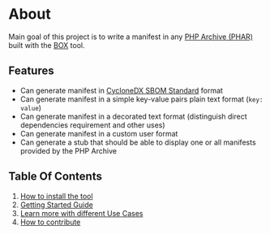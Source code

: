<!-- markdownlint-disable MD013 -->
# About

Main goal of this project is to write a manifest in any [PHP Archive (PHAR)](https://www.php.net/phar)
built with the [BOX](https://github.com/box-project/box) tool.

## Features

- Can generate manifest in [CycloneDX SBOM Standard][cyclonedx] format
- Can generate manifest in a simple key-value pairs plain text format (`key: value`)
- Can generate manifest in a decorated text format (distinguish direct dependencies requirement and other uses)
- Can generate manifest in a custom user format
- Can generate a stub that should be able to display one or all manifests provided by the PHP Archive

## Table Of Contents

1. [How to install the tool](./installation.md)
1. [Getting Started Guide](./getting-started.md)
1. [Learn more with different Use Cases](./UseCases/README.md)
1. [How to contribute](./contributing.md)

[cyclonedx]: https://github.com/CycloneDX
